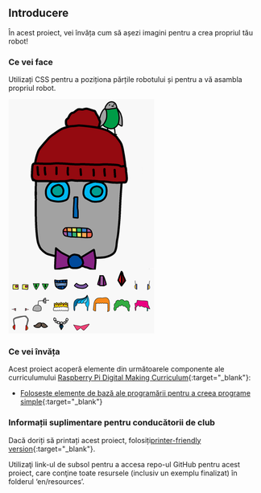 ## Introducere

În acest proiect, vei învăța cum să așezi imagini pentru a crea propriul tău robot!

### Ce vei face

Utilizați CSS pentru a poziționa părțile robotului și pentru a vă asambla propriul robot.

![captură de ecran](images/robot-final.png)

### Ce vei învăța

Acest proiect acoperă elemente din următoarele componente ale curriculumului [Raspberry Pi Digital Making Curriculum](http://rpf.io/curriculum){:target="_blank"}:

+ [Folosește elemente de bază ale programării pentru a creea programe simple](https://www.raspberrypi.org/curriculum/programming/creator){:target="_blank"}

### Informații suplimentare pentru conducătorii de club

Dacă doriți să printați acest proiect, folosiți[printer-friendly version](https://projects.raspberrypi.org/en/projects/build-a-robot/print){:target="_blank"}.

Utilizaţi link-ul de subsol pentru a accesa repo-ul GitHub pentru acest proiect, care conţine toate resursele (inclusiv un exemplu finalizat) în folderul ‘en/resources’.